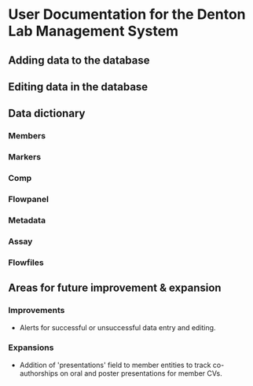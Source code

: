 # User Documentation for the Denton Lab Management System
## Adding data to the database

## Editing data in the database

## Data dictionary
### Members

### Markers

### Comp

### Flowpanel

### Metadata

### Assay

### Flowfiles

## Areas for future improvement & expansion
### Improvements
- Alerts for successful or unsuccessful data entry and editing.

### Expansions
- Addition of 'presentations' field to member entities to track co-authorships on oral and poster presentations for member CVs.
